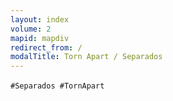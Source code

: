 ```yaml
---
layout: index
volume: 2
mapid: mapdiv
redirect_from: /
modalTitle: Torn Apart / Separados
---
```


<div id="iphone-se-alert" data-i18n="ta-iphone-se-alert" class="d-none alert alert-warning" role="alert">
</div>

<p data-i18n="ta-v2-index-modal"></p>
  
`#Separados #TornApart` &nbsp;<i class="fab fa-twitter"></i>
